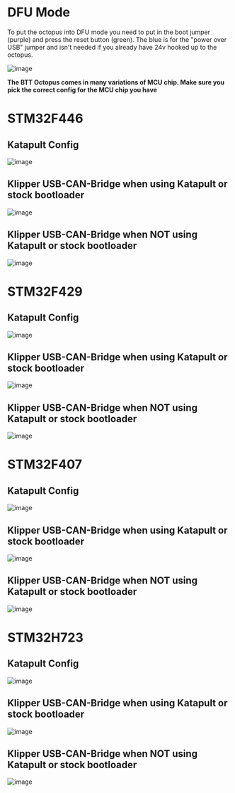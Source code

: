 # DFU Mode

To put the octopus into DFU mode you need to put in the boot jumper (purple) and press the reset button (green). The blue is for the "power over USB" jumper and isn't needed if you already have 24v hooked up to the octopus.

![image](https://user-images.githubusercontent.com/124253477/229234235-345ff23e-cc9e-4d61-ab7e-3df27dda1eb5.png)


**The BTT Octopus comes in many variations of MCU chip. Make sure you pick the correct config for the MCU chip you have**

# STM32F446
## Katapult Config

![image](https://github.com/GeodesicCarbon/voron_canbus/assets/23384823/2eb47c4a-a098-4a09-ab28-4ed230b2d15f)

## Klipper USB-CAN-Bridge when using Katapult or stock bootloader

![image](https://user-images.githubusercontent.com/124253477/221378034-ac82a51e-6ba7-4288-8186-91a6733dbd2f.png)

## Klipper USB-CAN-Bridge when **NOT** using Katapult or stock bootloader

![image](https://user-images.githubusercontent.com/124253477/221378044-0cfe2461-8a83-4df4-92ed-4ae55311824a.png)


# STM32F429
## Katapult Config

![image](https://github.com/GeodesicCarbon/voron_canbus/assets/23384823/06bd2a31-7c5d-4639-afda-1ea4d0e7d44a)

## Klipper USB-CAN-Bridge when using Katapult or stock bootloader

![image](https://user-images.githubusercontent.com/124253477/221378352-e22e8719-6a26-499a-9f9f-375c0baa1cd6.png)

## Klipper USB-CAN-Bridge when **NOT** using Katapult or stock bootloader

![image](https://user-images.githubusercontent.com/124253477/221378367-c8490b7a-1807-47db-a983-2bf6ce1dc114.png)


# STM32F407
## Katapult Config

![image](https://github.com/GeodesicCarbon/voron_canbus/assets/23384823/1a0a7769-84d7-40d9-871f-e2567ff230ed)

## Klipper USB-CAN-Bridge when using Katapult or stock bootloader

![image](https://user-images.githubusercontent.com/124253477/221378459-561064a6-deaa-4590-85b9-058f480871e2.png)

## Klipper USB-CAN-Bridge when **NOT** using Katapult or stock bootloader

![image](https://user-images.githubusercontent.com/124253477/221378467-55beda81-041e-4c7a-b226-bce55ee067cd.png)


# STM32H723
## Katapult Config

![image](https://github.com/GeodesicCarbon/voron_canbus/assets/23384823/19dda1f5-c2a6-42c3-87fa-16f39e190b08)

## Klipper USB-CAN-Bridge when using Katapult or stock bootloader

![image](https://user-images.githubusercontent.com/124253477/221378502-d3aee8c7-c4ba-42da-838b-3e64cfc6262d.png)

## Klipper USB-CAN-Bridge when **NOT** using Katapult or stock bootloader

![image](https://user-images.githubusercontent.com/124253477/221378519-f32fc144-0f13-4d4e-b792-fcea1e9a893c.png)
